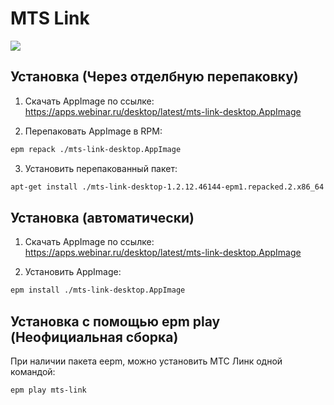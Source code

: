 # MTS Link

![](https://alt-gnome.wiki/mts-link/mts-link-3.png)

## Установка (Через отделбную перепаковку)

1. Скачать AppImage по ссылке: https://apps.webinar.ru/desktop/latest/mts-link-desktop.AppImage

2. Перепаковать AppImage в RPM:
```bash
epm repack ./mts-link-desktop.AppImage
```

3. Установить перепакованный пакет:
```bash
apt-get install ./mts-link-desktop-1.2.12.46144-epm1.repacked.2.x86_64.rpm
```

## Установка (автоматически)

1. Скачать AppImage по ссылке: https://apps.webinar.ru/desktop/latest/mts-link-desktop.AppImage

2. Установить AppImage:
```bash
epm install ./mts-link-desktop.AppImage
```

## Установка c помощью epm play (Неофициальная сборка)

При наличии пакета eepm, можно установить МТС Линк одной командой:
```bash
epm play mts-link
```

